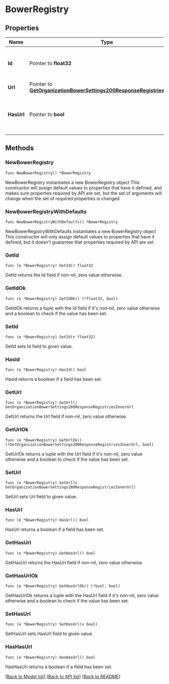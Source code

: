 # BowerRegistry

## Properties

Name | Type | Description | Notes
------------ | ------------- | ------------- | -------------
**Id** | Pointer to **float32** | UUID of the config (For FOSSA internal usage) | [optional] 
**Url** | Pointer to [**GetOrganizationBowerSettings200ResponseRegistriesInnerUrl**](GetOrganizationBowerSettings200ResponseRegistriesInnerUrl.md) |  | [optional] 
**HasUrl** | Pointer to **bool** | Used when an existing URL is obfuscated in the response | [optional] [readonly] 

## Methods

### NewBowerRegistry

`func NewBowerRegistry() *BowerRegistry`

NewBowerRegistry instantiates a new BowerRegistry object
This constructor will assign default values to properties that have it defined,
and makes sure properties required by API are set, but the set of arguments
will change when the set of required properties is changed

### NewBowerRegistryWithDefaults

`func NewBowerRegistryWithDefaults() *BowerRegistry`

NewBowerRegistryWithDefaults instantiates a new BowerRegistry object
This constructor will only assign default values to properties that have it defined,
but it doesn't guarantee that properties required by API are set

### GetId

`func (o *BowerRegistry) GetId() float32`

GetId returns the Id field if non-nil, zero value otherwise.

### GetIdOk

`func (o *BowerRegistry) GetIdOk() (*float32, bool)`

GetIdOk returns a tuple with the Id field if it's non-nil, zero value otherwise
and a boolean to check if the value has been set.

### SetId

`func (o *BowerRegistry) SetId(v float32)`

SetId sets Id field to given value.

### HasId

`func (o *BowerRegistry) HasId() bool`

HasId returns a boolean if a field has been set.

### GetUrl

`func (o *BowerRegistry) GetUrl() GetOrganizationBowerSettings200ResponseRegistriesInnerUrl`

GetUrl returns the Url field if non-nil, zero value otherwise.

### GetUrlOk

`func (o *BowerRegistry) GetUrlOk() (*GetOrganizationBowerSettings200ResponseRegistriesInnerUrl, bool)`

GetUrlOk returns a tuple with the Url field if it's non-nil, zero value otherwise
and a boolean to check if the value has been set.

### SetUrl

`func (o *BowerRegistry) SetUrl(v GetOrganizationBowerSettings200ResponseRegistriesInnerUrl)`

SetUrl sets Url field to given value.

### HasUrl

`func (o *BowerRegistry) HasUrl() bool`

HasUrl returns a boolean if a field has been set.

### GetHasUrl

`func (o *BowerRegistry) GetHasUrl() bool`

GetHasUrl returns the HasUrl field if non-nil, zero value otherwise.

### GetHasUrlOk

`func (o *BowerRegistry) GetHasUrlOk() (*bool, bool)`

GetHasUrlOk returns a tuple with the HasUrl field if it's non-nil, zero value otherwise
and a boolean to check if the value has been set.

### SetHasUrl

`func (o *BowerRegistry) SetHasUrl(v bool)`

SetHasUrl sets HasUrl field to given value.

### HasHasUrl

`func (o *BowerRegistry) HasHasUrl() bool`

HasHasUrl returns a boolean if a field has been set.


[[Back to Model list]](../README.md#documentation-for-models) [[Back to API list]](../README.md#documentation-for-api-endpoints) [[Back to README]](../README.md)



